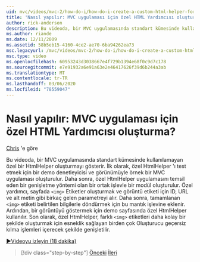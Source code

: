 ```yaml
---
uid: mvc/videos/mvc-2/how-do-i/how-do-i-create-a-custom-html-helper-for-an-mvc-application
title: 'Nasıl yapılır: MVC uygulaması için özel HTML Yardımcısı oluşturma? | Microsoft Docs'
author: rick-anderson
description: Bu videoda, bir MVC uygulamasında standart kümesinde kullanılamayan özel bir HtmlHelper oluşturmayı gösterir. Birincisi, örnek bir MVC Applica...
ms.author: riande
ms.date: 12/11/2009
ms.assetid: 58b5eb15-4160-4ce2-ae70-6ba94262ea73
msc.legacyurl: /mvc/videos/mvc-2/how-do-i/how-do-i-create-a-custom-html-helper-for-an-mvc-application
msc.type: video
ms.openlocfilehash: 60953243d3038667e4f729b1394e68f0c9d7c178
ms.sourcegitcommit: e7e91932a6e91a63e2e46417626f39d6b244a3ab
ms.translationtype: MT
ms.contentlocale: tr-TR
ms.lasthandoff: 03/06/2020
ms.locfileid: "78559047"
---
```

# <a name="how-do-i-create-a-custom-html-helper-for-an-mvc-application"></a>Nasıl yapılır: MVC uygulaması için özel HTML Yardımcısı oluşturma?

[Chris](https://twitter.com/chrispels) 'e göre

Bu videoda, bir MVC uygulamasında standart kümesinde kullanılamayan özel bir HtmlHelper oluşturmayı gösterir. İlk olarak, özel HtmlHelper 'ı test etmek için bir demo denetleyicisi ve görünümüyle örnek bir MVC uygulaması oluşturulur. Daha sonra, özel HtmlHelper uygulamasını temsil eden bir genişletme yöntemi olan bir ortak işlevle bir modül oluşturulur. Özel yardımcı, sayfada `<img>` Etiketler oluşturmak ve görüntü etiketi için ID, URL ve alt metin gibi birkaç gelen parametreyi alır. Daha sonra, tamamlanan `<img>` etiketi belirtilen bilgilerle döndürmek için bu mantık işlevine eklenir. Ardından, bir görüntüyü göstermek için demo sayfasında özel HtmlHelper kullanılır. Son olarak, özel HtmlHelper, farklı `<img>` etiketleri daha kolay bir şekilde oluşturmak için esneklik sağlayan birden çok Oluşturucu geçersiz kılma işlemleri içerecek şekilde genişletilir.

[&#9654;Videoyu izleyin (18 dakika)](https://channel9.msdn.com/Blogs/ASP-NET-Site-Videos/how-do-i-create-a-custom-html-helper-for-an-mvc-application)

> [!div class="step-by-step"]
> [Önceki](how-do-i-implement-view-models-to-manage-data-for-aspnet-mvc-views.md)
> [İleri](how-do-i-work-with-model-binders-in-an-mvc-application.md)
